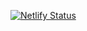 [![Netlify Status](https://api.netlify.com/api/v1/badges/4445a9f4-3081-4218-ad17-5406b2e9d7dc/deploy-status)](https://app.netlify.com/sites/tradeleaf-toy/deploys)
